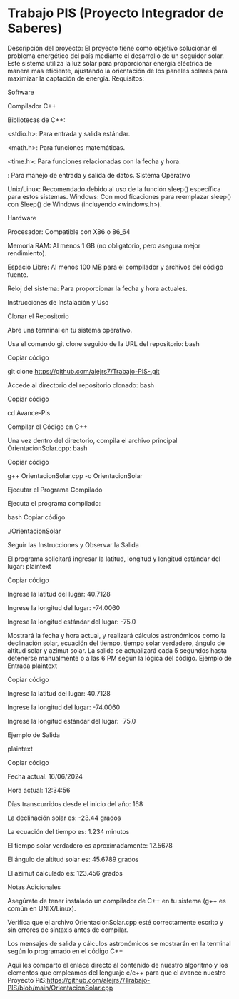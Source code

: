 # Trabajo PIS (Proyecto Integrador de Saberes)
Descripción del proyecto:
El proyecto tiene como objetivo solucionar el problema energético del país mediante el desarrollo de un seguidor solar. Este sistema utiliza la luz solar para proporcionar energía eléctrica de manera más eficiente, ajustando la orientación de los paneles solares para maximizar la captación de energía.
  Requisitos:
  
Software

Compilador C++

Bibliotecas de C++:

<stdio.h>: Para entrada y salida estándar.

<math.h>: Para funciones matemáticas.

<time.h>: Para funciones relacionadas con la fecha y hora.


 <iostream>: Para manejo de entrada y salida de datos.
Sistema Operativo

Unix/Linux: Recomendado debido al uso de la función sleep() específica para estos sistemas.
Windows: Con modificaciones para reemplazar sleep() con Sleep() de Windows (incluyendo <windows.h>).

Hardware

Procesador: Compatible con X86 o 86_64

Memoria RAM: Al menos 1 GB (no obligatorio, pero asegura mejor rendimiento).

Espacio Libre: Al menos 100 MB para el compilador y archivos del código fuente.

Reloj del sistema: Para proporcionar la fecha y hora actuales.

Instrucciones de Instalación y Uso

Clonar el Repositorio

Abre una terminal en tu sistema operativo.

Usa el comando git clone seguido de la URL del repositorio:
bash

Copiar código

git clone https://github.com/alejrs7/Trabajo-PIS-.git

Accede al directorio del repositorio clonado:
bash

Copiar código

cd Avance-Pis

Compilar el Código en C++

Una vez dentro del directorio, compila el archivo principal OrientacionSolar.cpp:
bash

Copiar código

g++ OrientacionSolar.cpp -o OrientacionSolar

Ejecutar el Programa Compilado

Ejecuta el programa compilado:

bash
Copiar código

./OrientacionSolar

Seguir las Instrucciones y Observar la Salida

El programa solicitará ingresar la latitud, longitud y longitud estándar del lugar:
plaintext

Copiar código

Ingrese la latitud del lugar: 40.7128

Ingrese la longitud del lugar: -74.0060

Ingrese la longitud estándar del lugar: -75.0

Mostrará la fecha y hora actual, y realizará cálculos astronómicos como la declinación solar, ecuación del tiempo, tiempo solar verdadero, ángulo de altitud solar y azimut solar.
La salida se actualizará cada 5 segundos hasta detenerse manualmente o a las 6 PM según la lógica del código.
Ejemplo de Entrada
plaintext

Copiar código

Ingrese la latitud del lugar: 40.7128

Ingrese la longitud del lugar: -74.0060

Ingrese la longitud estándar del lugar: -75.0

Ejemplo de Salida

plaintext

Copiar código

Fecha actual: 16/06/2024

Hora actual: 12:34:56

Días transcurridos desde el inicio del año: 168

La declinación solar es: -23.44 grados

La ecuación del tiempo es: 1.234 minutos

El tiempo solar verdadero es aproximadamente: 12.5678

El ángulo de altitud solar es: 45.6789 grados

El azimut calculado es: 123.456 grados

Notas Adicionales

Asegúrate de tener instalado un compilador de C++ en tu sistema (g++ es común en UNIX/Linux).

Verifica que el archivo OrientacionSolar.cpp esté correctamente escrito y sin errores de sintaxis antes de compilar.

Los mensajes de salida y cálculos astronómicos se mostrarán en la terminal según lo programado en el código C++

Aqui les comparto el enlace directo al contenido de nuestro algoritmo y los elementos que empleamos del lenguaje c/c++ para que el avance nuestro Proyecto PiS:https://github.com/alejrs7/Trabajo-PIS/blob/main/OrientacionSolar.cpp




